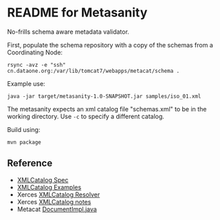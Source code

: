 # README for Metasanity

No-frills schema aware metadata validator.

First, populate the schema repository with a copy of the schemas from a 
Coordinating Node:

```
rsync -avz -e "ssh" cn.dataone.org:/var/lib/tomcat7/webapps/metacat/schema .
```

Example use:

```
java -jar target/metasanity-1.0-SNAPSHOT.jar samples/iso_01.xml

```

The metasanity expects an xml catalog file "schemas.xml" to be in the
working directory. Use `-c` to specify a different catalog.

Build using:

```
mvn package
```


## Reference

* [XMLCatalog Spec](https://www.oasis-open.org/committees/download.php/14809/xml-catalogs.html)
* [XMLCatalog Examples](http://www.sagehill.net/docbookxsl/WriteCatalog.html)
* Xerces [XMLCatalog Resolver](https://xerces.apache.org/xerces2-j/javadocs/xerces2/org/apache/xerces/util/XMLCatalogResolver.html)
* Xerces [XMLCatalog notes](http://xerces.apache.org/xerces2-j/faq-xcatalogs.html)
* Metacat [DocumentImpl.java](https://code.ecoinformatics.org/code/metacat/trunk/src/edu/ucsb/nceas/metacat/DocumentImpl.java)

